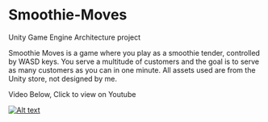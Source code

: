 # Smoothie-Moves
Unity Game Engine Architecture project

Smoothie Moves is a game where you play as a smoothie tender, controlled by WASD keys. You serve a multitude of customers and the goal is to serve as many customers as you can in one minute. All assets used are from the Unity store, not designed by me. 

Video Below, Click to view on Youtube

[![Alt text](https://img.youtube.com/vi/sEYvJU-xER8&t=1s/0.jpg)](https://www.youtube.com/watch?v=sEYvJU-xER8&t=1s)

